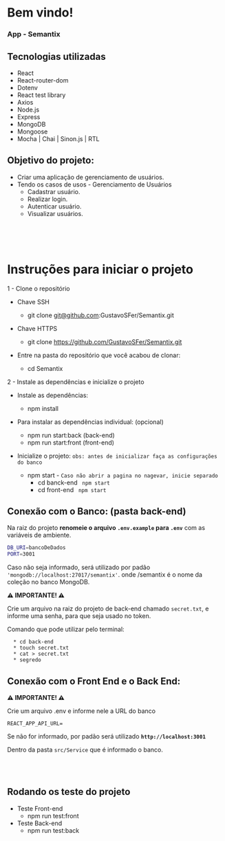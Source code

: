 # Bem vindo!
### App - Semantix

## Tecnologias utilizadas
- React
- React-router-dom
- Dotenv
- React test library
- Axios
- Node.js
- Express
- MongoDB
- Mongoose
- Mocha | Chai | Sinon.js | RTL

## Objetivo do projeto:
  * Criar uma aplicação de gerenciamento de usuários.
  * Tendo os casos de usos - Gerenciamento de
Usuários
    <ul>
      <li>Cadastrar usuário.</li>
      <li>Realizar login.</li>
      <li>Autenticar usuário.</li>
      <li>Visualizar usuários.</li>
    </ul>
<br><br><br>

# Instruções para iniciar o projeto
  1 - Clone o repositório
  * Chave SSH
    * git clone git@github.com:GustavoSFer/Semantix.git

  * Chave HTTPS
    * git clone https://github.com/GustavoSFer/Semantix.git

  * Entre na pasta do repositório que você acabou de clonar:
    * cd Semantix

2 - Instale as dependências e inicialize o projeto
  * Instale as dependências:
    * npm install
  * Para instalar as dependências individual: (opcional)
    * npm run start:back (back-end)
    * npm run start:front (front-end)
  
  * Inicialize o projeto: `obs: antes de inicializar faça as configurações do banco`
    * npm start - `Caso não abrir a pagina no nagevar, inicie separado`
      * cd banck-end 
      ``` npm start```
      * cd front-end 
      ``` npm start```

## Conexão com o Banco: (pasta back-end)
Na raiz do projeto **renomeie o arquivo `.env.example` para `.env`** com as variáveis de ambiente.

```sh
DB_URI=bancoDeDados
PORT=3001
```

Caso não seja informado, será utilizado por padão `'mongodb://localhost:27017/semantix'`.
onde /semantix é o nome da coleção no banco MongoDB.

**⚠️ IMPORTANTE! ⚠️**

Crie um arquivo na raiz do projeto de back-end chamado `secret.txt`, e informe uma senha, para que seja usado no token.

Comando que pode utilizar pelo terminal:
```
  * cd back-end
  * touch secret.txt
  * cat > secret.txt
  * segredo
```

## Conexão com o Front End e o Back End:

**⚠️ IMPORTANTE! ⚠️**

Crie um arquivo .env e informe nele a URL do banco 
```
REACT_APP_API_URL=
```
Se não for informado, por padão será utilizado
**`http://localhost:3001`** 

Dentro da pasta `src/Service` que é informado o banco.


<br>
<br>

## Rodando os teste do projeto
  * Teste Front-end
    * npm run test:front
  * Teste Back-end
    * npm run test:back